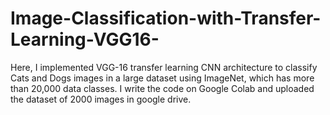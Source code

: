 # Image-Classification-with-Transfer-Learning-VGG16-
Here, I implemented VGG-16 transfer learning CNN architecture to classify Cats and Dogs images in a large dataset using ImageNet, which has more than 20,000 data classes. I write the code on Google Colab and uploaded the dataset of 2000 images in google drive.
